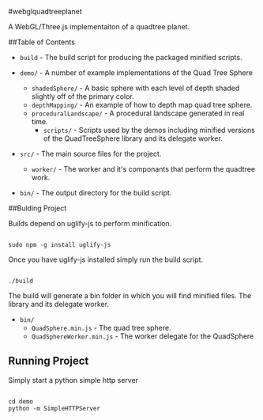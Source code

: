 #webglquadtreeplanet

A WebGL/Three.js implementaiton of a quadtree planet.

##Table of Contents

* `build`			              - The build script for producing the packaged minified scripts.

* `demo/`			              - A number of example implementations of the Quad Tree Sphere
  * `shadedSphere/`               - A basic sphere with each level of depth shaded slightly off of the primary color.
  * `depthMapping/`               - An example of how to depth map quad tree sphere.
  * `proceduralLandscape/`        - A procedural landscape generated in real time.
	* `scripts/`			      - Scripts used by the demos including minified versions of the QuadTreeSphere library and its delegate worker.
	
* `src/`                          - The main source files for the project.
  * `worker/`                     - The worker and it's componants that perform the quadtree work.

* `bin/`                          - The output directory for the build script.


##Bulding Project

Builds depend on uglify-js to perform minification.

```

sudo npm -g install uglify-js

```

Once you have uglify-js installed simply run the build script.

```

./build

```

The build will generate a bin folder in which you will find minified files. The library and its delegate worker.

* `bin/`
	* `QuadSphere.min.js`          - The quad tree sphere.
	* `QuadSphereWorker.min.js`    - The worker delegate for the QuadSphere


## Running Project

Simply start a python simple http server

```

cd demo
python -m SimpleHTTPServer

```
